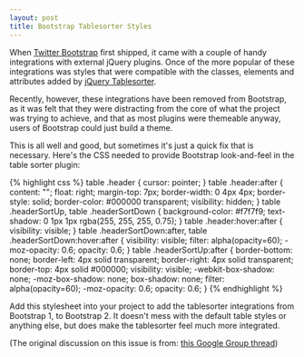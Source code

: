 ```yaml
---
layout: post
title: Bootstrap Tablesorter Styles
---
```


When [Twitter Bootstrap](http://twitter.github.com/bootstrap) first shipped, it came with a couple of handy integrations with external jQuery plugins. Once of the more popular of these integrations was styles that were compatible with the classes, elements and attributes added by [jQuery Tablesorter](http://tablesorter.com/docs/).

Recently, however, these integrations have been removed from Bootstrap, as it was felt that they were distracting from the core of what the project was trying to achieve, and that as most plugins were themeable anyway, users of Bootstrap could just build a theme.

This is all well and good, but sometimes it's just a quick fix that is necessary. Here's the CSS needed to provide Bootstrap look-and-feel in the table sorter plugin:

{% highlight css %}
table .header {
	cursor: pointer;
}
table .header:after {
  content: "";
  float: right;
  margin-top: 7px;
  border-width: 0 4px 4px;
  border-style: solid;
  border-color: #000000 transparent;
  visibility: hidden;
}
table .headerSortUp, table .headerSortDown {
  background-color: #f7f7f9;
  text-shadow: 0 1px 1px rgba(255, 255, 255, 0.75);
}
table .header:hover:after {
  visibility: visible;
}
table .headerSortDown:after, table .headerSortDown:hover:after {
  visibility: visible;
  filter: alpha(opacity=60);
  -moz-opacity: 0.6;
  opacity: 0.6;
}
table .headerSortUp:after {
  border-bottom: none;
  border-left: 4px solid transparent;
  border-right: 4px solid transparent;
  border-top: 4px solid #000000;
  visibility: visible;
  -webkit-box-shadow: none;
  -moz-box-shadow: none;
  box-shadow: none;
  filter: alpha(opacity=60);
  -moz-opacity: 0.6;
  opacity: 0.6;
}
{% endhighlight %}

Add this stylesheet into your project to add the tablesorter integrations from Bootstrap 1, to Bootstrap 2. It doesn't mess with the default table styles or anything else, but does make the tablesorter feel much more integrated.

(The original discussion on this issue is from: [this Google Group thread](https://groups.google.com/forum/?fromgroups#!topic/twitter-bootstrap/NP8gnUEeUrY))
